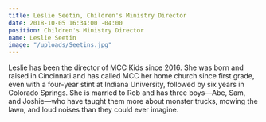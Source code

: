 ```yaml
---
title: Leslie Seetin, Children's Ministry Director
date: 2018-10-05 16:34:00 -04:00
position: Children's Ministry Director
name: Leslie Seetin
image: "/uploads/Seetins.jpg"
---
```


Leslie has been the director of MCC Kids since 2016. She was born and raised in Cincinnati and has called MCC her home church since first grade, even with a four-year stint at Indiana University, followed by six years in Colorado Springs. She is married to Rob and has three boys—Abe, Sam, and Joshie—who have taught them more about monster trucks, mowing the lawn, and loud noises than they could ever imagine. 
